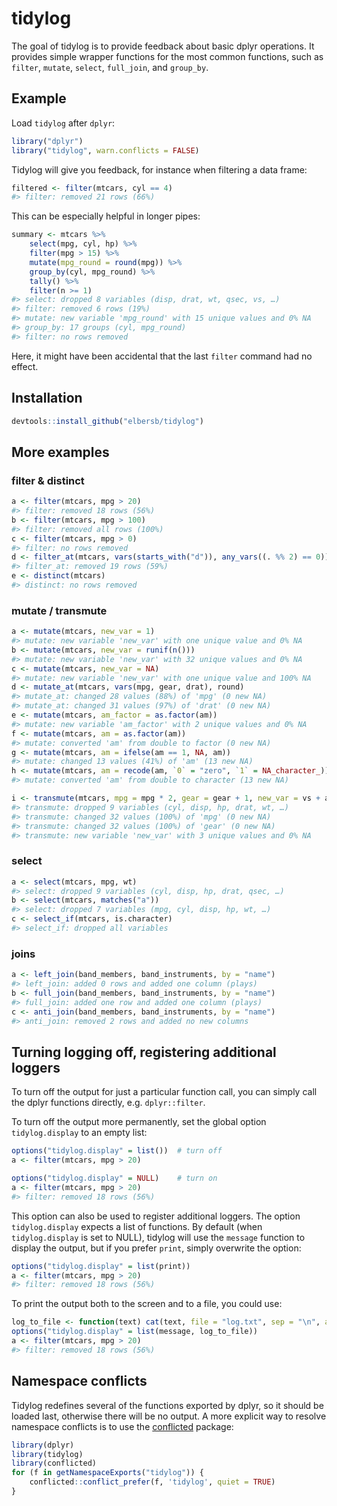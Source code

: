 
<!-- README.md is generated from README.Rmd. Please edit that file -->

# tidylog

The goal of tidylog is to provide feedback about basic dplyr operations.
It provides simple wrapper functions for the most common functions, such
as `filter`, `mutate`, `select`, `full_join`, and `group_by`.

## Example

Load `tidylog` after `dplyr`:

``` r
library("dplyr")
library("tidylog", warn.conflicts = FALSE)
```

Tidylog will give you feedback, for instance when filtering a data
frame:

``` r
filtered <- filter(mtcars, cyl == 4)
#> filter: removed 21 rows (66%)
```

This can be especially helpful in longer pipes:

``` r
summary <- mtcars %>%
    select(mpg, cyl, hp) %>%
    filter(mpg > 15) %>%
    mutate(mpg_round = round(mpg)) %>%
    group_by(cyl, mpg_round) %>%
    tally() %>%
    filter(n >= 1)
#> select: dropped 8 variables (disp, drat, wt, qsec, vs, …)
#> filter: removed 6 rows (19%)
#> mutate: new variable 'mpg_round' with 15 unique values and 0% NA
#> group_by: 17 groups (cyl, mpg_round)
#> filter: no rows removed
```

Here, it might have been accidental that the last `filter` command had
no effect.

## Installation

``` r
devtools::install_github("elbersb/tidylog")
```

## More examples

### filter & distinct

``` r
a <- filter(mtcars, mpg > 20)
#> filter: removed 18 rows (56%)
b <- filter(mtcars, mpg > 100)
#> filter: removed all rows (100%)
c <- filter(mtcars, mpg > 0)
#> filter: no rows removed
d <- filter_at(mtcars, vars(starts_with("d")), any_vars((. %% 2) == 0))
#> filter_at: removed 19 rows (59%)
e <- distinct(mtcars)
#> distinct: no rows removed
```

### mutate / transmute

``` r
a <- mutate(mtcars, new_var = 1)
#> mutate: new variable 'new_var' with one unique value and 0% NA
b <- mutate(mtcars, new_var = runif(n()))
#> mutate: new variable 'new_var' with 32 unique values and 0% NA
c <- mutate(mtcars, new_var = NA)
#> mutate: new variable 'new_var' with one unique value and 100% NA
d <- mutate_at(mtcars, vars(mpg, gear, drat), round)
#> mutate_at: changed 28 values (88%) of 'mpg' (0 new NA)
#> mutate_at: changed 31 values (97%) of 'drat' (0 new NA)
e <- mutate(mtcars, am_factor = as.factor(am))
#> mutate: new variable 'am_factor' with 2 unique values and 0% NA
f <- mutate(mtcars, am = as.factor(am))
#> mutate: converted 'am' from double to factor (0 new NA)
g <- mutate(mtcars, am = ifelse(am == 1, NA, am))
#> mutate: changed 13 values (41%) of 'am' (13 new NA)
h <- mutate(mtcars, am = recode(am, `0` = "zero", `1` = NA_character_))
#> mutate: converted 'am' from double to character (13 new NA)

i <- transmute(mtcars, mpg = mpg * 2, gear = gear + 1, new_var = vs + am)
#> transmute: dropped 9 variables (cyl, disp, hp, drat, wt, …)
#> transmute: changed 32 values (100%) of 'mpg' (0 new NA)
#> transmute: changed 32 values (100%) of 'gear' (0 new NA)
#> transmute: new variable 'new_var' with 3 unique values and 0% NA
```

### select

``` r
a <- select(mtcars, mpg, wt)
#> select: dropped 9 variables (cyl, disp, hp, drat, qsec, …)
b <- select(mtcars, matches("a"))
#> select: dropped 7 variables (mpg, cyl, disp, hp, wt, …)
c <- select_if(mtcars, is.character)
#> select_if: dropped all variables
```

### joins

``` r
a <- left_join(band_members, band_instruments, by = "name")
#> left_join: added 0 rows and added one column (plays)
b <- full_join(band_members, band_instruments, by = "name")
#> full_join: added one row and added one column (plays)
c <- anti_join(band_members, band_instruments, by = "name")
#> anti_join: removed 2 rows and added no new columns
```

## Turning logging off, registering additional loggers

To turn off the output for just a particular function call, you can
simply call the dplyr functions directly, e.g. `dplyr::filter`.

To turn off the output more permanently, set the global option
`tidylog.display` to an empty list:

``` r
options("tidylog.display" = list())  # turn off
a <- filter(mtcars, mpg > 20)

options("tidylog.display" = NULL)    # turn on
a <- filter(mtcars, mpg > 20)
#> filter: removed 18 rows (56%)
```

This option can also be used to register additional loggers. The option
`tidylog.display` expects a list of functions. By default (when
`tidylog.display` is set to NULL), tidylog will use the `message`
function to display the output, but if you prefer `print`, simply
overwrite the option:

``` r
options("tidylog.display" = list(print))
a <- filter(mtcars, mpg > 20)
#> filter: removed 18 rows (56%)
```

To print the output both to the screen and to a file, you could
use:

``` r
log_to_file <- function(text) cat(text, file = "log.txt", sep = "\n", append = TRUE)
options("tidylog.display" = list(message, log_to_file))
a <- filter(mtcars, mpg > 20)
#> filter: removed 18 rows (56%)
```

## Namespace conflicts

Tidylog redefines several of the functions exported by dplyr, so it
should be loaded last, otherwise there will be no output. A more
explicit way to resolve namespace conflicts is to use the
[conflicted](https://CRAN.R-project.org/package=conflicted) package:

``` r
library(dplyr)
library(tidylog)
library(conflicted)
for (f in getNamespaceExports("tidylog")) {
    conflicted::conflict_prefer(f, 'tidylog', quiet = TRUE)
}
```
